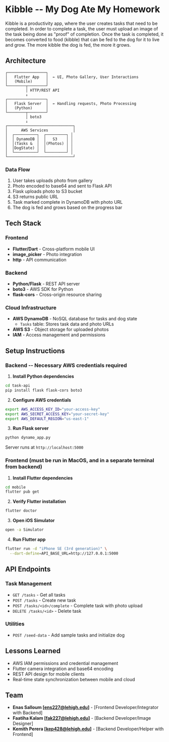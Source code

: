 # Kibble -- My Dog Ate My Homework
Kibble is a productivity app, where the user creates tasks that need to be completed. In order to complete a task, the user must upload an image of the task being done as "proof" of completion. Once the task is completed, it becomes converted to food (kibble) that can be fed to the dog for it to live and grow. The more kibble the dog is fed, the more it grows.

## Architecture
```
┌─────────────────┐
│   Flutter App   │  ← UI, Photo Gallery, User Interactions
│   (Mobile)      │
└────────┬────────┘
         │ HTTP/REST API
         ↓
┌─────────────────┐
│   Flask Server  │  ← Handling requests, Photo Processing
│   (Python)      │
└────────┬────────┘
         │ boto3
         ↓
┌─────────────────────────────┐
│      AWS Services           │
│  ┌──────────┐  ┌─────────┐ │
│  │ DynamoDB │  │   S3    │ │
│  │(Tasks &  │  │(Photos) │ │
│  │DogState) │  │         │ │
│  └──────────┘  └─────────┘ │
└─────────────────────────────┘
```

### Data Flow

1. User takes uploads photo from gallery
2. Photo encoded to base64 and sent to Flask API
3. Flask uploads photo to S3 bucket
4. S3 returns public URL
5. Task marked complete in DynamoDB with photo URL
6. The dog is fed and grows based on the progress bar

## Tech Stack

### Frontend
- **Flutter/Dart** - Cross-platform mobile UI
- **image_picker** - Photo integration
- **http** - API communication

### Backend
- **Python/Flask** - REST API server
- **boto3** - AWS SDK for Python
- **flask-cors** - Cross-origin resource sharing

### Cloud Infrastructure
- **AWS DynamoDB** - NoSQL database for tasks and dog state
  - `Tasks` table: Stores task data and photo URLs
- **AWS S3** - Object storage for uploaded photos
- **IAM** - Access management and permissions

## Setup Instructions

### Backend -- Necessary AWS credentials required

1. **Install Python dependencies**
```bash
cd task-api
pip install flask flask-cors boto3
```

2. **Configure AWS credentials**
```bash
export AWS_ACCESS_KEY_ID="your-access-key"
export AWS_SECRET_ACCESS_KEY="your-secret-key"
export AWS_DEFAULT_REGION="us-east-1"
```

3. **Run Flask server**
```bash
python dynamo_app.py
```
Server runs at `http://localhost:5000`

### Frontend (must be run in MacOS, and in a separate terminal from backend)

1. **Install Flutter dependencies**
```bash
cd mobile
flutter pub get
```

2. **Verify Flutter installation**
```bash
flutter doctor
```

3. **Open iOS Simulator**
```bash
open -a Simulator
```

4. **Run Flutter app**
```bash
flutter run -d "iPhone SE (3rd generation)" \
  --dart-define=API_BASE_URL=http://127.0.0.1:5000
```

## API Endpoints

### Task Management
- `GET /tasks` - Get all tasks
- `POST /tasks` - Create new task
- `POST /tasks/<id>/complete` - Complete task with photo upload
- `DELETE /tasks/<id>` - Delete task

### Utilities
- `POST /seed-data` - Add sample tasks and initialize dog

## Lessons Learned

- AWS IAM permissions and credential management
- Flutter camera integration and base64 encoding
- REST API design for mobile clients
- Real-time state synchronization between mobile and cloud

## Team

- **Enas Salloum [<ens227@lehigh.edu>]** - [Frontend Developer/Integrator with Backend]  
- **Faatiha Kalam [<fak227@lehigh.edu>]** - [Backend Developer/Image Designer]
- **Kemith Perera [<kep428@lehigh.edu>]** - [Backend Developer/Helper with Frontend]

